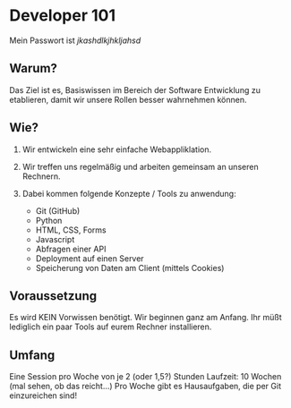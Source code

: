 # Developer 101

Mein Passwort ist *jkashdlkjhkljahsd*

## Warum?
Das Ziel ist es, Basiswissen im Bereich der Software Entwicklung zu etablieren, damit wir unsere Rollen besser wahrnehmen können.

## Wie?
1. Wir entwickeln eine sehr einfache Webappliklation.
1. Wir treffen uns regelmäßig und arbeiten gemeinsam an unseren Rechnern.
1. Dabei kommen folgende Konzepte / Tools zu anwendung:

   * Git (GitHub)
   * Python
   * HTML, CSS, Forms
   * Javascript
   * Abfragen einer API
   * Deployment auf einen Server
   * Speicherung von Daten am Client (mittels Cookies)

## Voraussetzung
Es wird KEIN Vorwissen benötigt. Wir beginnen ganz am Anfang.
Ihr müßt lediglich ein paar Tools auf eurem Rechner installieren.

## Umfang
Eine Session pro Woche von je 2 (oder 1,5?) Stunden
Laufzeit: 10 Wochen (mal sehen, ob das reicht...)
Pro Woche gibt es Hausaufgaben, die per Git einzureichen sind!
